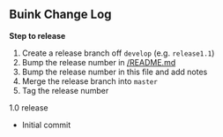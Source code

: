 ## Buink Change Log

**Step to release**

1. Create a release branch off `develop` (e.g. `release1.1`)
1. Bump the release number in [/README.md](../README.md)
1. Bump the release number in this file and add notes
1. Merge the release branch into `master`
1. Tag the release number

1.0 release

- Initial commit